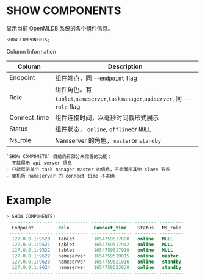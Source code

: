# SHOW COMPONENTS
显示当前 OpenMLDB 系统的各个组件信息。

```sql
SHOW COMPONENTS;
```

Column Information

| Column       | Description                                                                        |
| ------------ |------------------------------------------------------------------------------------|
| Endpoint     | 组件端点，同 `--endpoint` flag                                               |
| Role         | 组件角色。有 `tablet`,`nameserver`,`taskmanager`,`apiserver`, 同 `--role` flag |
| Connect_time | 组件连接时间，以毫秒时间戳形式展示                                                                  |
| Status       | 组件状态， `online`, `offline`or `NULL`                                                 |
| Ns_role      | Namserver 的角色，`master`or `standby`                                                 |


```{note}
`SHOW COMPONETS` 目前仍有部分未完善的功能：
- 不能展示 api server 信息
- 只能展示单个 task manager master 的信息，不能展示其他 slave 节点
- 单机版 nameserver 的 connect time 不准确
```
# Example

```sql
> SHOW COMPONENTS;
 ---------------- ------------ --------------- -------- --------- 
  Endpoint         Role         Connect_time    Status   Ns_role  
 ---------------- ------------ --------------- -------- --------- 
  127.0.0.1:9520   tablet       1654759517890   online   NULL     
  127.0.0.1:9521   tablet       1654759517942   online   NULL     
  127.0.0.1:9522   tablet       1654759517919   online   NULL     
  127.0.0.1:9622   nameserver   1654759519015   online   master   
  127.0.0.1:9623   nameserver   1654759521016   online   standby  
  127.0.0.1:9624   nameserver   1654759523030   online   standby  
 ---------------- ------------ --------------- -------- --------- 
```

